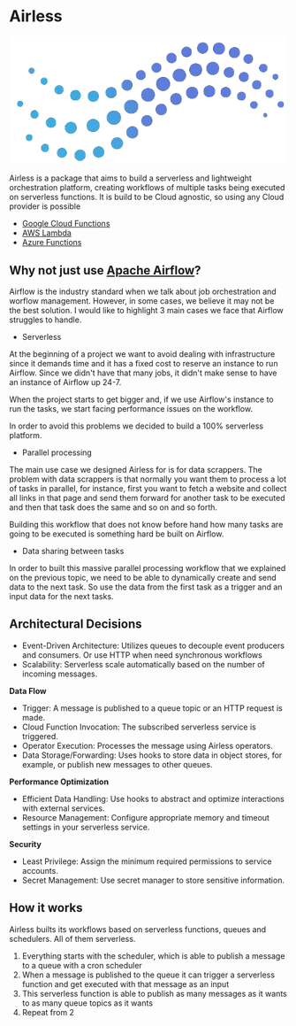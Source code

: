 
# Airless

![Placeholder](assets/images/logo_resized.png)

Airless is a package that aims to build a serverless and lightweight orchestration platform, creating workflows of multiple tasks being executed on serverless functions. It is build to be Cloud agnostic, so using any Cloud provider is possible

* [Google Cloud Functions](https://cloud.google.com/functions)
* [AWS Lambda](https://aws.amazon.com/pm/lambda)
* [Azure Functions](https://learn.microsoft.com/en-us/azure/azure-functions/)


## Why not just use [Apache Airflow](https://airflow.apache.org/)?

Airflow is the industry standard when we talk about job orchestration and worflow management. However, in some cases, we believe it may not be the best solution. I would like to highlight 3 main cases we face that Airflow struggles to handle.

* Serverless

At the beginning of a project we want to avoid dealing with infrastructure since it demands time and it has a fixed cost to reserve an instance to run Airflow. Since we didn't have that many jobs, it didn't make sense to have an instance of Airflow up 24-7. 

When the project starts to get bigger and, if we use Airflow's instance to run the tasks, we start facing performance issues on the workflow.

In order to avoid this problems we decided to build a 100% serverless platform.

* Parallel processing

The main use case we designed Airless for is for data scrappers. The problem with data scrappers is that normally you want them to process a lot of tasks in parallel, for instance, first you want to fetch a website and collect all links in that page and send them forward for another task to be executed and then that task does the same and so on and so forth.

Building this workflow that does not know before hand how many tasks are going to be executed is something hard be built on Airflow.

* Data sharing between tasks

In order to built this massive parallel processing workflow that we explained on the previous topic, we need to be able to dynamically create and send data to the next task. So use the data from the first task as a trigger and an input data for the next tasks. 

## Architectural Decisions
- Event-Driven Architecture: Utilizes queues to decouple event producers and consumers. Or use HTTP when need synchronous workflows
- Scalability: Serverless scale automatically based on the number of incoming messages.

**Data Flow**
- Trigger: A message is published to a queue topic or an HTTP request is made.
- Cloud Function Invocation: The subscribed serverless service is triggered.
- Operator Execution: Processes the message using Airless operators.
- Data Storage/Forwarding: Uses hooks to store data in object stores, for example, or publish new messages to other queues.

**Performance Optimization**
- Efficient Data Handling: Use hooks to abstract and optimize interactions with external services.
- Resource Management: Configure appropriate memory and timeout settings in your serverless service.

**Security**
- Least Privilege: Assign the minimum required permissions to service accounts.
- Secret Management: Use secret manager to store sensitive information.

## How it works

Airless builts its workflows based on serverless functions, queues and schedulers. All of them serverless.

1. Everything starts with the scheduler, which is able to publish a message to a queue with a cron scheduler
2. When a message is published to the queue it can trigger a serverless function and get executed with that message as an input
3. This serverless function is able to publish as many messages as it wants to as many queue topics as it wants
4. Repeat from 2
